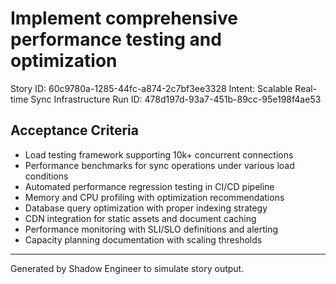 # Implement comprehensive performance testing and optimization

Story ID: 60c9780a-1285-44fc-a874-2c7bf3ee3328
Intent: Scalable Real-time Sync Infrastructure
Run ID: 478d197d-93a7-451b-89cc-95e198f4ae53

## Acceptance Criteria
- Load testing framework supporting 10k+ concurrent connections
- Performance benchmarks for sync operations under various load conditions
- Automated performance regression testing in CI/CD pipeline
- Memory and CPU profiling with optimization recommendations
- Database query optimization with proper indexing strategy
- CDN integration for static assets and document caching
- Performance monitoring with SLI/SLO definitions and alerting
- Capacity planning documentation with scaling thresholds

---
Generated by Shadow Engineer to simulate story output.

